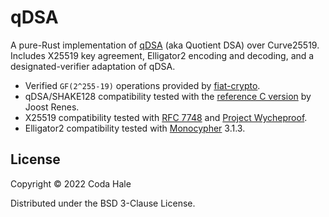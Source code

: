 # qDSA

A pure-Rust implementation of [qDSA](https://joostrenes.nl/publications/qdsa-eprint.pdf) (aka Quotient DSA) over
Curve25519.
Includes X25519 key agreement, Elligator2 encoding and decoding, and a designated-verifier adaptation of qDSA.

* Verified `GF(2^255-19)` operations provided by [fiat-crypto](https://docs.rs/fiat-crypto).
* qDSA/SHAKE128 compatibility tested with the [reference C version](https://joostrenes.nl/software/cref-g1.tar.gz) by
  Joost Renes.
* X25519 compatibility tested with [RFC 7748](https://datatracker.ietf.org/doc/html/rfc7748) and
  [Project Wycheproof](https://github.com/google/wycheproof).
* Elligator2 compatibility tested with [Monocypher](https://monocypher.org) 3.1.3.

## License

Copyright © 2022 Coda Hale

Distributed under the BSD 3-Clause License.
